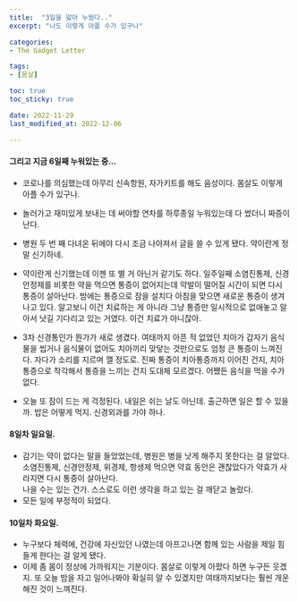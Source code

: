 ```yaml
---
title:  "3일을 앓아 누웠다.."
excerpt: "나도 이렇게 아플 수가 있구나"

categories:
- The Gadget Letter

tags:
- [몸살]

toc: true
toc_sticky: true

date: 2022-11-29
last_modified_at: 2022-12-06

---
```


#### 그리고 지금 6일째 누워있는 중...

- 코로나를 의심했는데 아무리 신속항원, 자가키트를 해도 음성이다. 몸살도 이렇게 아플 수가 있구나.

- 놀러가고 재미있게 보내는 데 써야할 연차를 하루종일 누워있는데 다 썼더니 짜증이 난다.

- 병원 두 번 째 다녀온 뒤에야 다시 조금 나아져서 글을 쓸 수 있게 됐다. 약이란게 정말 신기하네.

- 약이란게 신기했는데 이젠 또 별 거 아닌거 같기도 하다. 일주일째 소염진통제, 신경안정제를 비롯한 약을 먹으면 통증이 없어지는데 약발이 떨어질 시간이 되면 다시 통증이 살아난다. 밤에는 통증으로 잠을 설치다 아침을 맞으면 새로운 통증이 생겨나고 있다. 알고보니 이건 치료하는 게 아니라 그냥 통증만 일시적으로 없애놓고 알아서 낫길 기다리고 있는 거였다. 이건 치료가 아니잖아.

- 3차 신경통인가 뭔가가 새로 생겼다. 여태까지 아픈 적 없었던 치아가 갑자기 음식물을 씹거나 음식물이 없어도 치아끼리 맞닿는 것만으로도 엄청 큰 통증이 느껴진다. 자다가 소리를 지르며 깰 정도로. 진짜 통증이 치아통증까지 이어진 건지, 치아통증으로 착각해서 통증을 느끼는 건지 도대체 모르겠다. 어쨌든 음식을 먹을 수가 없다.

- 오늘 또 잠이 드는 게 걱정된다. 내일은 쉬는 날도 아닌데. 출근하면 일은 할 수 있을까. 밥은 어떻게 먹지. 신경외과를 가야 하나.

#### 8일차 일요일.
- 감기는 약이 없다는 말을 들었었는데, 병원은 병을 낫게 해주지 못한다는 걸 알았다. 소염진통제, 신경안정제, 위경제, 항생제 먹으면 약효 동안은 괜찮았다가 약효가 사라지면 다시 통증이 살아난다.  
나을 수는 있는 건가. 스스로도 이런 생각을 하고 있는 걸 깨닫고 놀랐다.  
- 모든 일에 부정적이 되었다.

#### 10일차 화요일.
- 누구보다 체력에, 건강에 자신있던 나였는데 아프고나면 함께 있는 사람을 제일 힘들게 한다는 걸 알게 됐다.
- 이제 좀 몸이 정상에 가까워지는 기분이다. 몸살로 이렇게 아팠다 하면 누구든 웃겠지. 또 오늘 밤을 자고 일어나봐야 확실히 알 수 있겠지만 여태까지보다는 훨씬 개운해진 것이 느껴진다.